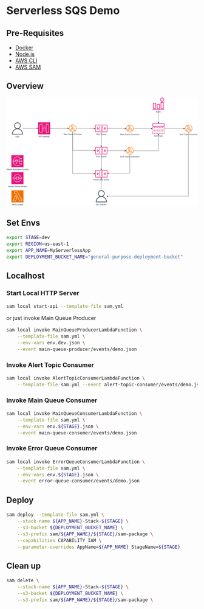 # Serverless SQS Demo

## Pre-Requisites

 - [Docker](https://www.docker.com/)
 - [Node.js](https://nodejs.org/en)
 - [AWS CLI](https://docs.aws.amazon.com/pt_br/cli/latest/userguide/getting-started-install.html)
 - [AWS SAM](https://docs.aws.amazon.com/serverless-application-model/latest/developerguide/install-sam-cli.html)

## Overview

![overview-diagram](overview.drawio.png)

## Set Envs

```bash
export STAGE=dev
export REGION=us-east-1
export APP_NAME=MyServerlessApp
export DEPLOYMENT_BUCKET_NAME="general-purpose-deployment-bucket"
```

## Localhost

### Start Local HTTP Server

```bash
sam local start-api --template-file sam.yml
```

or just invoke Main Queue Producer

```bash
sam local invoke MainQueueProducerLambdaFunction \
    --template-file sam.yml \
    --env-vars env.dev.json \
    --event main-queue-producer/events/demo.json
```

### Invoke Alert Topic Consumer

```bash
sam local invoke AlertTopicConsumerLambdaFunction \
    --template-file sam.yml --event alert-topic-consumer/events/demo.json
```

### Invoke Main Queue Consumer

```bash
sam local invoke MainQueueConsumerLambdaFunction \
    --template-file sam.yml \
    --env-vars env.${STAGE}.json \
    --event main-queue-consumer/events/demo.json
```

### Invoke Error Queue Consumer

```bash
sam local invoke ErrorQueueConsumerLambdaFunction \
    --template-file sam.yml \
    --env-vars env.${STAGE}.json \
    --event error-queue-consumer/events/demo.json
```

## Deploy

```bash
sam deploy --template-file sam.yml \
    --stack-name ${APP_NAME}-Stack-${STAGE} \
    --s3-bucket ${DEPLOYMENT_BUCKET_NAME} \
    --s3-prefix sam/${APP_NAME}/${STAGE}/sam-package \
    --capabilities CAPABILITY_IAM \
    --parameter-overrides AppName=${APP_NAME} StageName=${STAGE}
```

## Clean up

```bash
sam delete \
    --stack-name ${APP_NAME}-Stack-${STAGE} \
    --s3-bucket ${DEPLOYMENT_BUCKET_NAME} \
    --s3-prefix sam/${APP_NAME}/${STAGE}/sam-package \
```
